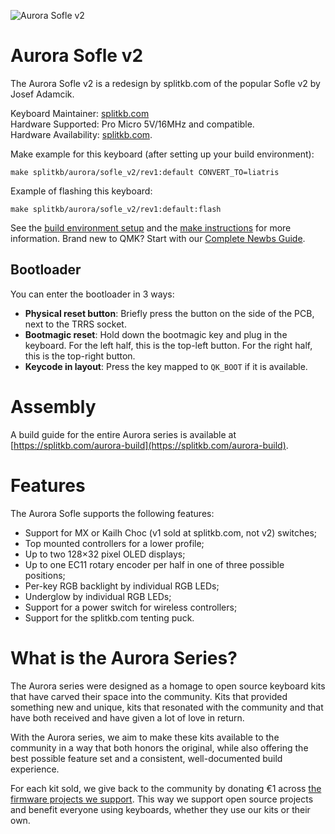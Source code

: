 ![Aurora Sofle v2](https://i.imgur.com/8MlWV7h.jpg)

# Aurora Sofle v2
The Aurora Sofle v2 is a redesign by splitkb.com of the popular Sofle v2 by Josef Adamcik.

Keyboard Maintainer: [splitkb.com](https://github.com/splitkb)  
Hardware Supported: Pro Micro 5V/16MHz and compatible.  
Hardware Availability: [splitkb.com](https://splitkb.com).

Make example for this keyboard (after setting up your build environment):

    make splitkb/aurora/sofle_v2/rev1:default CONVERT_TO=liatris

Example of flashing this keyboard:

    make splitkb/aurora/sofle_v2/rev1:default:flash

See the [build environment setup](https://docs.qmk.fm/#/getting_started_build_tools) and the [make instructions](https://docs.qmk.fm/#/getting_started_make_guide) for more information. Brand new to QMK? Start with our [Complete Newbs Guide](https://docs.qmk.fm/#/newbs).

## Bootloader
You can enter the bootloader in 3 ways:

* **Physical reset button**: Briefly press the button on the side of the PCB, next to the TRRS socket.
* **Bootmagic reset**: Hold down the bootmagic key and plug in the keyboard. For the left half, this is the top-left button. For the right half, this is the top-right button.
* **Keycode in layout**: Press the key mapped to `QK_BOOT` if it is available.

# Assembly
A build guide for the entire Aurora series is available at [https://splitkb.com/aurora-build](https://splitkb.com/aurora-build).

# Features
The Aurora Sofle supports the following features:

- Support for MX or Kailh Choc (v1 sold at splitkb.com, not v2) switches;
- Top mounted controllers for a lower profile;
- Up to two 128×32 pixel OLED displays;
- Up to one EC11 rotary encoder per half in one of three possible positions;
- Per-key RGB backlight by individual RGB LEDs;
- Underglow by individual RGB LEDs;
- Support for a power switch for wireless controllers;
- Support for the splitkb.com tenting puck.

# What is the Aurora Series?

The Aurora series were designed as a homage to open source keyboard kits that have carved their space into the community. Kits that provided something new and unique, kits that resonated with the community and that have both received and have given a lot of love in return.

With the Aurora series, we aim to make these kits available to the community in a way that both honors the original, while also offering the best possible feature set and a consistent, well-documented build experience.

For each kit sold, we give back to the community by donating €1 across [the firmware projects we support](https://opencollective.com/splitkb). This way we support open source projects and benefit everyone using keyboards, whether they use our kits or their own.
